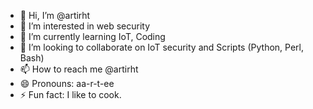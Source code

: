 - 👋 Hi, I’m @artirht
- 👀 I’m interested in web security
- 🌱 I’m currently learning IoT, Coding
- 💞️ I’m looking to collaborate on IoT security and Scripts (Python, Perl, Bash)
- 📫 How to reach me @artirht
- 😄 Pronouns:  aa-r-t-ee
- ⚡ Fun fact: I like to cook.

<!---
artirht/artirht is a ✨ special ✨ repository because its `README.md` (this file) appears on your GitHub profile.
You can click the Preview link to take a look at your changes.
--->
